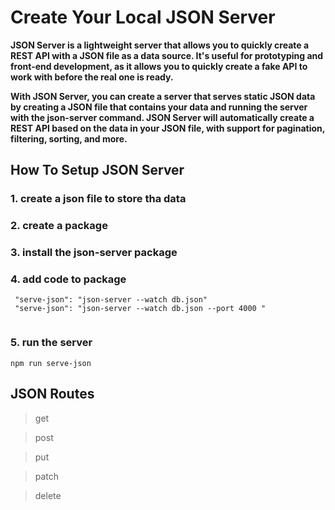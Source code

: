 # Create Your Local JSON Server

**JSON Server is a lightweight server that allows you to quickly create a REST API with a JSON file as a data source. It's useful for prototyping and front-end development, as it allows you to quickly create a fake API to work with before the real one is ready.**

**With JSON Server, you can create a server that serves static JSON data by creating a JSON file that contains your data and running the server with the json-server command. JSON Server will automatically create a REST API based on the data in your JSON file, with support for pagination, filtering, sorting, and more.**

## How To Setup JSON Server

### 1. create a json file to store tha data

### 2. create a package

### 3. install the json-server package

### 4. add code to package

```
 "serve-json": "json-server --watch db.json"
 "serve-json": "json-server --watch db.json --port 4000 "
 
```

### 5. run the server

```
npm run serve-json
```

## JSON Routes

> get

> post

> put

> patch

> delete   






